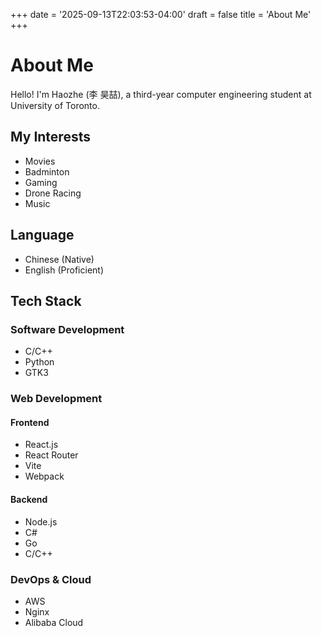+++
date = '2025-09-13T22:03:53-04:00'
draft = false
title = 'About Me'
+++

# About Me
Hello! I'm Haozhe (李 昊喆), a third-year computer engineering student at University of Toronto.

## My Interests
- Movies
- Badminton
- Gaming
- Drone Racing
- Music

## Language
- Chinese (Native)
- English (Proficient)

## Tech Stack
### Software Development
- C/C++
- Python
- GTK3

### Web Development
#### Frontend
- React.js
- React Router
- Vite
- Webpack

#### Backend
- Node.js
- C#
- Go
- C/C++


### DevOps & Cloud
- AWS
- Nginx
- Alibaba Cloud